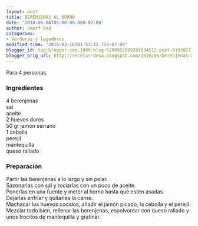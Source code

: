 ```yaml
---
layout: post
title: BERENJENAS AL HORNO
date: '2010-06-04T05:00:00.000-07:00'
author: Smurf Dad
categories:
- Verduras y legumbres
modified_time: '2016-03-16T01:53:12.755-07:00'
blogger_id: tag:blogger.com,1999:blog-5299957599287034512.post-5193827192580500312
blogger_orig_url: http://recetas-desa.blogspot.com/2010/06/berenjenas-al-horno.html
---
```


Para 4 personas.<br><h3>Ingredientes</h3><p>4 berenjenas<br/>sal<br/>aceite<br/>2 huevos duros<br/>50 gr jam&oacute;n serrano<br/>1 cebolla<br/>perejil<br/>mantequilla<br/>queso rallado<br/></p><h3>Preparaci&oacute;n</h3><p>Partir las berenjenas a lo largo y sin pelar.<br/>Sazonarlas con sal y rociarlas con un poco de aceite.<br/>Ponerlas en una fuente y meter al horno hasta que est&eacute;n asadas.<br/>Dejarlas enfriar y quitarles la carne.<br/>Machacar los huevos cocidos, a&ntilde;adir el jam&oacute;n picado, la cebolla y el perejil.<br/>Mezclar todo bien, rellenar las berenjenas, espolvorear con queso rallado y unos trocitos de mantequilla y gratinar.<br/></p>